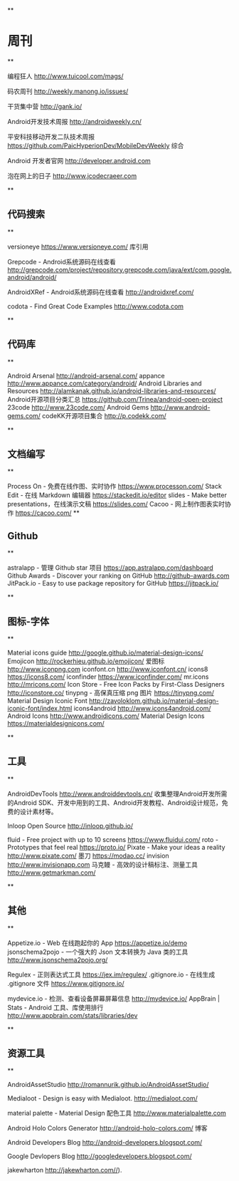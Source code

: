
**

周刊
==

**

编程狂人 http://www.tuicool.com/mags/

码农周刊 http://weekly.manong.io/issues/

干货集中营 http://gank.io/

Android开发技术周报 http://androidweekly.cn/

平安科技移动开发二队技术周报 https://github.com/PaicHyperionDev/MobileDevWeekly 综合

Android 开发者官网 http://developer.android.com

泡在网上的日子 http://www.jcodecraeer.com

**

代码搜索
----

**

versioneye https://www.versioneye.com/ 库引用

Grepcode - Android系统源码在线查看 http://grepcode.com/project/repository.grepcode.com/java/ext/com.google.android/android/

AndroidXRef - Android系统源码在线查看 http://androidxref.com/

codota - Find Great Code Examples http://www.codota.com


**

代码库
---

**

Android Arsenal http://android-arsenal.com/ 
appance http://www.appance.com/category/android/
 Android Libraries and Resources http://alamkanak.github.io/android-libraries-and-resources/
Android开源项目分类汇总 https://github.com/Trinea/android-open-project 
23code http://www.23code.com/
 Android Gems http://www.android-gems.com/
 codeKK开源项目集合 http://p.codekk.com/
 
**

文档编写
----

**

Process On - 免费在线作图、实时协作 https://www.processon.com/ 
Stack Edit - 在线 Markdown 编辑器 https://stackedit.io/editor 
slides - Make better presentations，在线演示文稿 https://slides.com/ 
Cacoo - 网上制作图表实时协作 https://cacoo.com/
**

Github
------

**

astralapp - 管理 Github star 项目 https://app.astralapp.com/dashboard
 Github Awards - Discover your ranking on GitHub http://github-awards.com 
JitPack.io - Easy to use package repository for GitHub https://jitpack.io/

**

图标-字体
-----

**

Material icons guide http://google.github.io/material-design-icons/
Emojicon http://rockerhieu.github.io/emojicon/ 
爱图标 http://www.iconpng.com 
iconfont.cn http://www.iconfont.cn/ 
icons8 https://icons8.com/ 
iconfinder https://www.iconfinder.com/ 
mr.icons http://mricons.com/
Icon Store - Free Icon Packs by First-Class Designers http://iconstore.co/ 
tinypng - 高保真压缩 png 图片 https://tinypng.com/ 
Material Design Iconic Font http://zavoloklom.github.io/material-design-iconic-font/index.html 
icons4android http://www.icons4android.com/ 
Android Icons http://www.androidicons.com/ 
Material Design Icons https://materialdesignicons.com/

**

工具
--

**

AndroidDevTools http://www.androiddevtools.cn/ 收集整理Android开发所需的Android SDK、开发中用到的工具、Android开发教程、Android设计规范，免费的设计素材等。

Inloop Open Source http://inloop.github.io/

fluid - Free project with up to 10 screens https://www.fluidui.com/ 
roto - Prototypes that feel real https://proto.io/ 
Pixate - Make your ideas a reality http://www.pixate.com/ 
墨刀 https://modao.cc/ invision http://www.invisionapp.com 
马克鳗 - 高效的设计稿标注、测量工具 http://www.getmarkman.com/

**

其他
--

**

Appetize.io - Web 在线跑起你的 App https://appetize.io/demo
 jsonschema2pojo - 一个强大的 Json 文本转换为 Java 类的工具 http://www.jsonschema2pojo.org/

Regulex - 正则表达式工具 https://jex.im/regulex/ 
.gitignore.io - 在线生成 .gitignore 文件 https://www.gitignore.io/

mydevice.io - 检测、查看设备屏幕屏幕信息 http://mydevice.io/ 
AppBrain | Stats - Android 工具、库使用排行 http://www.appbrain.com/stats/libraries/dev

**

资源工具
----

**

AndroidAssetStudio http://romannurik.github.io/AndroidAssetStudio/

Medialoot - Design is easy with Medialoot. http://medialoot.com/

material palette - Material Design 配色工具 http://www.materialpalette.com

Android Holo Colors Generator http://android-holo-colors.com/
博客

Android Developers Blog http://android-developers.blogspot.com/

Google Devlopers Blog http://googledevelopers.blogspot.com/

jakewharton http://jakewharton.com//).
